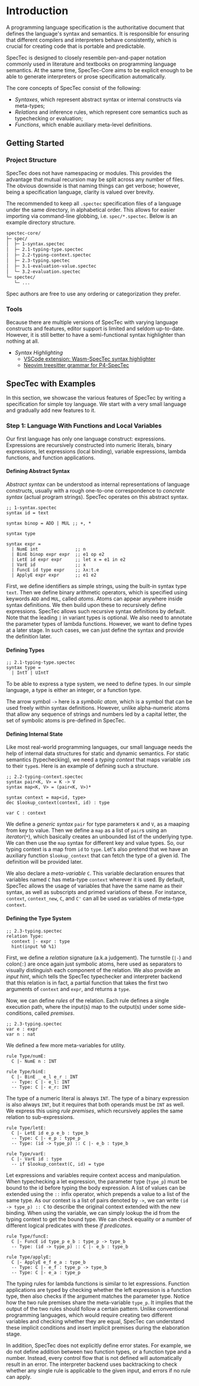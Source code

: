 # Introduction

A programming language specification is the authoritative document that defines the language's syntax and semantics. It is responsible for ensuring that different compilers and interpreters behave consistently, which is crucial for creating code that is portable and predictable.

SpecTec is designed to closely resemble pen-and-paper notation commonly used in literature and textbooks on programming language semantics. At the same time, SpecTec-Core aims to be explicit enough to be able to generate interpreters or prose specification automatically.

The core concepts of SpecTec consist of the following:
* *Syntaxes*, which represent abstract syntax or internal constructs via meta-types;
* *Relations* and inference rules, which represent core semantics such as typechecking or evaluation;
* *Functions*, which enable auxiliary meta-level definitions.

## Getting Started

### Project Structure
SpecTec does not have namespacing or modules. This provides the advantage that mutual recursion may be split across any number of files. The obvious downside is that naming things can get verbose; however, being a specification language, clarity is valued over brevity.

The recommended  to keep all `.spectec` specification files of a language under the same directory, in alphabetical order. This allows for easier importing via command-line globbing, i.e. `spec/*.spectec`. Below is an example directory structure.

```bash
spectec-core/
├─ spec/
│  ├─ 1-syntax.spectec
│  ├─ 2.1-typing-type.spectec
│  ├─ 2.2-typing-context.spectec
│  ├─ 2.3-typing.spectec
│  ├─ 3.1-evaluation-value.spectec
│  └─ 3.2-evaluation.spectec
└─ spectec/
   └─ ...
```

Spec authors are free to use any ordering or categorization they prefer.

### Tools
Because there are multiple versions of SpecTec with varying language constructs and features, editor support is limited and seldom up-to-date. However, it is still better to have a semi-functional syntax highlighter than nothing at all.
* *Syntax Highlighting*
  * [VSCode extension: Wasm-SpecTec syntax highlighter](https://marketplace.visualstudio.com/items?itemName=taichimaeda2.spectec-highlight)
  * [Neovim treesitter grammar for P4-SpecTec](https://github.com/KunJeong/tree-sitter-spectec)

## SpecTec with Examples
In this section, we showcase the various features of SpecTec by writing a specification for simple toy language. We start with a very small language and gradually add new features to it.

### Step 1: Language With Functions and Local Variables
Our first language has only one language construct: expressions. Expressions are recursively constructed into numeric literals, binary expressions, let expressions (local binding), variable expressions, lambda functions, and function applications. 

#### Defining Abstract Syntax
*Abstract syntax* can be understood as internal representations of language constructs, usually with a rough one-to-one correspondence to *concrete syntax* (actual program strings). SpecTec operates on this abstract syntax.

```spectec
;; 1-syntax.spectec
syntax id = text

syntax binop = ADD | MUL ;; +, *

syntax type

syntax expr =
  | NumE int              ;; n
  | BinE binop expr expr  ;; e1 op e2
  | LetE id expr expr     ;; let x = e1 in e2
  | VarE id               ;; x
  | FuncE id type expr    ;; λx:t.e
  | ApplyE expr expr      ;; e1 e2

```
First, we define identifiers as simple strings, using the built-in syntax type `text`.
Then we define binary arithmetic operators, which is specified using keywords `ADD` and `MUL`, called *atoms*. Atoms can appear anywhere inside syntax definitions.
We then build upon these to recursively define expressions. SpecTec allows such recursive syntax definitions by default. Note that the leading `|` in variant types is optional.
We also need to annotate the parameter types of lambda functions. However, we want to define types at a later stage. In such cases, we can just define the syntax and provide the definition later.

#### Defining Types
```spectec
;; 2.1-typing-type.spectec
syntax type =
  | IntT | UIntT
```
To be able to express a type system, we need to define types. In our simple language, a type is either an integer, or a function type.

The arrow symbol `->` here is a *symbolic atom*, which is a symbol that can be used freely within syntax definitions. However, unlike alpha-numeric atoms that allow any sequence of strings and numbers led by a capital letter, the set of symbolic atoms is pre-defined in SpecTec.

#### Defining Internal State
Like most real-world programming languages, our small language needs the help of internal data structures for static and dynamic semantics. For static semantics (typechecking), we need a *typing context* that maps variable `id`s to their `type`s. Here is an example of defining such a structure.
```spectec
;; 2.2-typing-context.spectec
syntax pair<K, V> = K -> V
syntax map<K, V> = (pair<K, V>)*

syntax context = map<id, type>
dec $lookup_context(context, id) : type

var C : context
```

We define a *generic syntax* `pair` for type parameters `K` and `V`, as a maaping from key to value. Then we define a `map` as a list of `pair`s using an *iterator*(`*`), which basically creates an unbounded list of the underlying type.  We can then use the `map` syntax for different key and value types. So, our typing context is a map from `id` to `type`. Let's also pretend that we have an auxiliary function `$lookup_context` that can fetch the type of a given id. The definition will be provided later.

We also declare a *meta-variable* `C`. This variable declaration ensures that variables named `C` has meta-type `context` wherever it is used.
By default, SpecTec allows the usage of variables that have the same name as their syntax, as well as subscripts and primed variations of these. For instance, `context`, `context_new`, `C`, and `C'` can all be used as variables of meta-type `context`.

#### Defining the Type System
```spectec
;; 2.3-typing.spectec
relation Type:
  context |- expr : type
  hint(input %0 %1)
```
First, we define a *relation* signature (a.k.a judgement).
The turnstile (`|-`) and colon(`:`) are once again just symbolic atoms, here used as separators to visually distinguish each component of the relation. We also provide an *input hint*, which tells the SpecTec typechecker and interpreter backend that this relation is in fact, a partial function that takes the first two arguments of `context` and `expr`, and returns a `type`.

Now, we can define *rules* of the relation. Each rule defines a single execution path, where the input(s) map to the output(s) under some side-conditions, called *premises*.
```spectec
;; 2.3-typing.spectec
var e : expr
var n : nat
```
We defined a few more meta-variables for utility.
```spectec
rule Type/numE:
  C |- NumE n : INT

rule Type/binE:
  C |- BinE _ e_l e_r : INT
  -- Type: C |- e_l: INT
  -- Type: C |- e_r: INT
```
The type of a numeric literal is always `INT`. The type of a binary expression is also always `INT`, but it requires that both operands must be `INT` as well. We express this using *rule premises*, which recursively applies the same relation to sub-expressions.

```spectec
rule Type/letE:
  C |- LetE id e_p e_b : type_b
  -- Type: C |- e_p : type_p
  -- Type: (id -> type_p) :: C |- e_b : type_b

rule Type/varE:
  C |- VarE id : type
  -- if $lookup_context(C, id) = type
```
Let expressions and variables require context access and manipulation. When typechecking a let expression, the parameter type (`type_p`) must be bound to the id before typing the body expression. A list of values can be extended using the `::` infix operator, which prepends a value to a list of the same type. As our context is a list of pairs denoted by `->`, we can write `(id -> type_p) :: C` to describe the original context extended with the new binding.
When using the variable, we can simply lookup the id from the typing context to get the bound type. We can check equality or a number of different logical predicates with these *if predicates*.

```spectec
rule Type/funcE:
  C |- FuncE id type_p e_b : type_p -> type_b
  -- Type: (id -> type_p) :: C |- e_b : type_b

rule Type/applyE:
  C |- ApplyE e_f e_a : type_b
  -- Type: C |- e_f : type_p -> type_b
  -- Type: C |- e_a : type_p
```
The typing rules for lambda functions is similar to let expressions. Function applications are typed by checking whether the left expression is a function type, then also checks if the argument matches the parameter type.
Notice how the two rule premises share the meta-variable `type_p`. It implies that the output of the two rules should follow a certain pattern. Unlike conventional programming languages, which would require creating two different variables and checking whether they are equal, SpecTec can understand these implicit conditions and insert implicit premises during the elaboration stage.

In addition, SpecTec does not explicitly define error states. For example, we do not define addition between two function types, or a function type and a number. Instead, every control flow that is not defined will automatically result in an error. The interpreter backend uses backtracking to check whether any single rule is applicable to the given input, and errors if no rule can apply.
